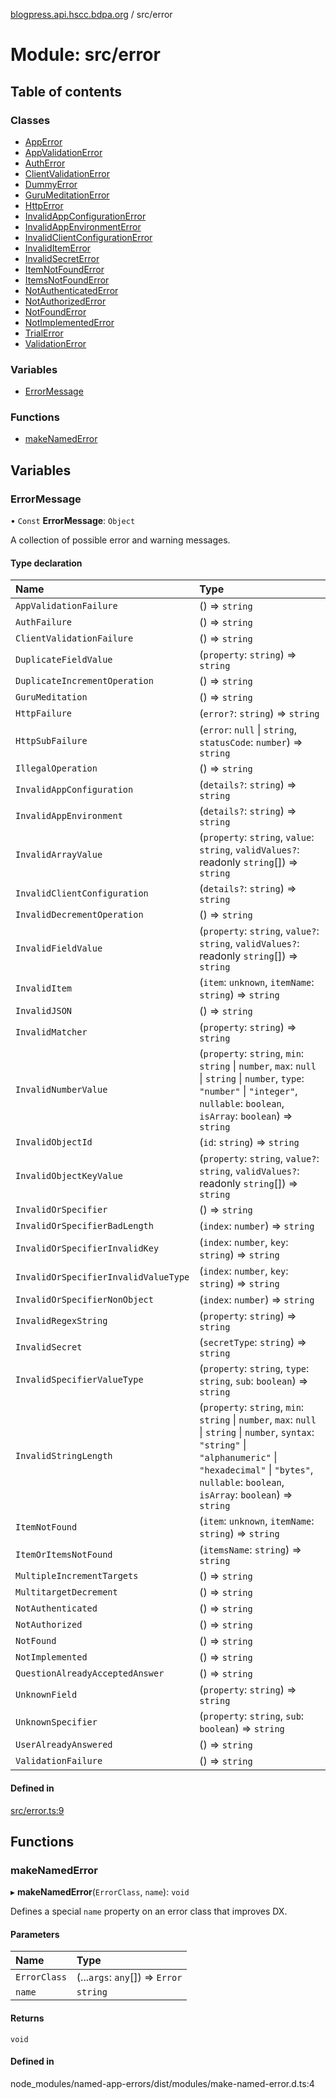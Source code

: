 [blogpress.api.hscc.bdpa.org](../README.md) / src/error

# Module: src/error

## Table of contents

### Classes

- [AppError](../classes/src_error.AppError.md)
- [AppValidationError](../classes/src_error.AppValidationError.md)
- [AuthError](../classes/src_error.AuthError.md)
- [ClientValidationError](../classes/src_error.ClientValidationError.md)
- [DummyError](../classes/src_error.DummyError.md)
- [GuruMeditationError](../classes/src_error.GuruMeditationError.md)
- [HttpError](../classes/src_error.HttpError.md)
- [InvalidAppConfigurationError](../classes/src_error.InvalidAppConfigurationError.md)
- [InvalidAppEnvironmentError](../classes/src_error.InvalidAppEnvironmentError.md)
- [InvalidClientConfigurationError](../classes/src_error.InvalidClientConfigurationError.md)
- [InvalidItemError](../classes/src_error.InvalidItemError.md)
- [InvalidSecretError](../classes/src_error.InvalidSecretError.md)
- [ItemNotFoundError](../classes/src_error.ItemNotFoundError.md)
- [ItemsNotFoundError](../classes/src_error.ItemsNotFoundError.md)
- [NotAuthenticatedError](../classes/src_error.NotAuthenticatedError.md)
- [NotAuthorizedError](../classes/src_error.NotAuthorizedError.md)
- [NotFoundError](../classes/src_error.NotFoundError.md)
- [NotImplementedError](../classes/src_error.NotImplementedError.md)
- [TrialError](../classes/src_error.TrialError.md)
- [ValidationError](../classes/src_error.ValidationError.md)

### Variables

- [ErrorMessage](src_error.md#errormessage)

### Functions

- [makeNamedError](src_error.md#makenamederror)

## Variables

### ErrorMessage

• `Const` **ErrorMessage**: `Object`

A collection of possible error and warning messages.

#### Type declaration

| Name | Type |
| :------ | :------ |
| `AppValidationFailure` | () => `string` |
| `AuthFailure` | () => `string` |
| `ClientValidationFailure` | () => `string` |
| `DuplicateFieldValue` | (`property`: `string`) => `string` |
| `DuplicateIncrementOperation` | () => `string` |
| `GuruMeditation` | () => `string` |
| `HttpFailure` | (`error?`: `string`) => `string` |
| `HttpSubFailure` | (`error`: ``null`` \| `string`, `statusCode`: `number`) => `string` |
| `IllegalOperation` | () => `string` |
| `InvalidAppConfiguration` | (`details?`: `string`) => `string` |
| `InvalidAppEnvironment` | (`details?`: `string`) => `string` |
| `InvalidArrayValue` | (`property`: `string`, `value`: `string`, `validValues?`: readonly `string`[]) => `string` |
| `InvalidClientConfiguration` | (`details?`: `string`) => `string` |
| `InvalidDecrementOperation` | () => `string` |
| `InvalidFieldValue` | (`property`: `string`, `value?`: `string`, `validValues?`: readonly `string`[]) => `string` |
| `InvalidItem` | (`item`: `unknown`, `itemName`: `string`) => `string` |
| `InvalidJSON` | () => `string` |
| `InvalidMatcher` | (`property`: `string`) => `string` |
| `InvalidNumberValue` | (`property`: `string`, `min`: `string` \| `number`, `max`: ``null`` \| `string` \| `number`, `type`: ``"number"`` \| ``"integer"``, `nullable`: `boolean`, `isArray`: `boolean`) => `string` |
| `InvalidObjectId` | (`id`: `string`) => `string` |
| `InvalidObjectKeyValue` | (`property`: `string`, `value?`: `string`, `validValues?`: readonly `string`[]) => `string` |
| `InvalidOrSpecifier` | () => `string` |
| `InvalidOrSpecifierBadLength` | (`index`: `number`) => `string` |
| `InvalidOrSpecifierInvalidKey` | (`index`: `number`, `key`: `string`) => `string` |
| `InvalidOrSpecifierInvalidValueType` | (`index`: `number`, `key`: `string`) => `string` |
| `InvalidOrSpecifierNonObject` | (`index`: `number`) => `string` |
| `InvalidRegexString` | (`property`: `string`) => `string` |
| `InvalidSecret` | (`secretType`: `string`) => `string` |
| `InvalidSpecifierValueType` | (`property`: `string`, `type`: `string`, `sub`: `boolean`) => `string` |
| `InvalidStringLength` | (`property`: `string`, `min`: `string` \| `number`, `max`: ``null`` \| `string` \| `number`, `syntax`: ``"string"`` \| ``"alphanumeric"`` \| ``"hexadecimal"`` \| ``"bytes"``, `nullable`: `boolean`, `isArray`: `boolean`) => `string` |
| `ItemNotFound` | (`item`: `unknown`, `itemName`: `string`) => `string` |
| `ItemOrItemsNotFound` | (`itemsName`: `string`) => `string` |
| `MultipleIncrementTargets` | () => `string` |
| `MultitargetDecrement` | () => `string` |
| `NotAuthenticated` | () => `string` |
| `NotAuthorized` | () => `string` |
| `NotFound` | () => `string` |
| `NotImplemented` | () => `string` |
| `QuestionAlreadyAcceptedAnswer` | () => `string` |
| `UnknownField` | (`property`: `string`) => `string` |
| `UnknownSpecifier` | (`property`: `string`, `sub`: `boolean`) => `string` |
| `UserAlreadyAnswered` | () => `string` |
| `ValidationFailure` | () => `string` |

#### Defined in

[src/error.ts:9](https://github.com/nhscc/blogpress.api.hscc.bdpa.org/blob/764312e/src/error.ts#L9)

## Functions

### makeNamedError

▸ **makeNamedError**(`ErrorClass`, `name`): `void`

Defines a special `name` property on an error class that improves DX.

#### Parameters

| Name | Type |
| :------ | :------ |
| `ErrorClass` | (...`args`: `any`[]) => `Error` |
| `name` | `string` |

#### Returns

`void`

#### Defined in

node_modules/named-app-errors/dist/modules/make-named-error.d.ts:4

